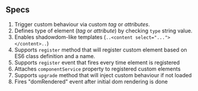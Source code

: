 ## Specs
1. Trigger custom behaviour via custom *tag* or *attributes*.
1. Defines type of element (*tag* or *attribute*) by checking `type` string value.
1. Enables shadowdom-like templates (`..<content select="..."></content>..`)
1. Supports `register` method that will register custom element based on ES6 class definition and a name.
1. Supports `register` event that fires every time element is registered
1. Attaches `componentService` property to registered custom elements
1. Supports `upgrade` method that will inject custom behaviour if not loaded
1. Fires "domRendered" event after initial dom rendering is done